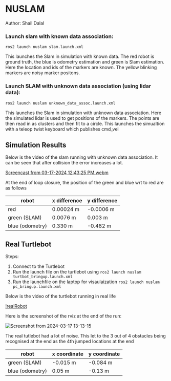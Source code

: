# NUSLAM
Author: Shail Dalal

### Launch slam with known data association:
`ros2 launch nuslam slam.launch.xml`

This launches the Slam in simulation with known data. The red robot is ground truth, the blue is odometry estimation and green is Slam estimation. Here the location and ids of the markers are known. The yellow blinking markers are noisy marker positons. 

### Launch SLAM with unknown data association (using lidar data):
`ros2 launch nuslam unknown_data_assoc.launch.xml`

This launches the Slam in simulation with unknown data association. Here the simulated lidar is used to get positions of the markers. The points are then read in as clusters and then fit to a circle. This launches the simualtion with a teleop twist keyboard which publishes cmd_vel

## Simulation Results

Below is the video of the slam running with unknown data association. It can be seen that after collision the error increases a lot.

[Screencast from 03-17-2024 12:43:25 PM.webm](https://github.com/ME495-Navigation/slam-project-sdalal1/assets/80363654/f0322fe8-96bb-495b-9d64-e657f269c77d)


At the end of loop closure, the position of the green and blue wrt to red are as follows

| robot | x difference | y difference | 
| ------| ------------- | --------------- |
| red | 0.00024 m | -0.0006 m |
| green (SLAM) | 0.0076 m | 0.003 m |
| blue (odometry) | 0.330 m| -0.482 m |


## Real Turtlebot

Steps:
1. Connect to the Turtlebot
2. Run the launch file on the turtlebot using `ros2 launch nuslam  turtbot_bringup.launch.xml`
3. Run the launchfile on the laptop for visaulaization `ros2 launch nuslam pc_bringup.launch.xml`



Below is the video of the turtlebot running in real life

[!realRobot](https://github.com/ME495-Navigation/slam-project-sdalal1/assets/80363654/8a926828-82f4-4df8-8d91-104561dd03d7)

Here is the screenshot of the rviz at the end of the run:

![Screenshot from 2024-03-17 13-13-15](https://github.com/ME495-Navigation/slam-project-sdalal1/assets/80363654/901ae980-1e11-4986-b0da-291219d76bd5)


The real tutlebot had a lot of noise. This let to the 3 out of 4 obstacles being recognised at the end as the 4th jumped locations at the end


| robot | x coordinate | y coordinate | 
| ------| ------------- | --------------- |
| green (SLAM) | -0.015 m | -0.084 m |
| blue (odometry) | 0.05 m | -0.13 m |